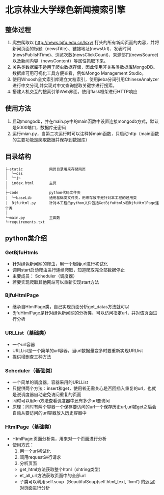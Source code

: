 # 北京林业大学绿色新闻搜索引擎

## 整体过程
1. 爬虫爬取以 http://news.bjfu.edu.cn/lsxy/ 打头的所有新闻页面的内容，并将新闻页面的标题（newsTitle）、链接地址(newsUrl)、发表时间(newsPublishTime)、浏览次数(newsClickCount)、来源部门(newsSource)以及新闻内容（newsContent）等属性抓取下来。
2. 关系类数据库不适用于爬虫数据存储，因此使用非关系类数据库MongoDB。数据库可用可视化工具方便查看，例如Mongo Management Studio。
3. 使用Whoosh全文索引库建立文档索引，使用jieba分词引用ChineseAnalyzer进行中文分词,并实现对中文查询提取关键字进行搜索。
4. 搭建人机交互的搜索引擎Web界面。使用flask框架进行HTTP响应

## 使用方法
1. 启动mongodb，并在main.py中的main函数中设置连接mongodb方式，默认是5000端口，数据库无密码
2. 运行mian.py，当第二次运行时可以注释掉main函数，只启动http（main函数的主要功能是爬取数据并保存到数据库）

## 目录结构
```
├─static            网页目录用来存储网页
│  └─css
│  └─js
│  index.html       主页
│  
├─code              python代码文件夹
│  └─baseLib        通用基础类文件夹，用来存放不是针对本工程的通用类
│  BjfuHtml.py      针对本工程的python文件包括GetBjfuHtmls和BjfuHtmlPage连个类
│
└─main.py           主函数
└─requirements.txt
```
## python类介绍

### GetBjfuHtmls
- 针对绿色新闻网的爬虫，用一个起始url进行初试化
- 调用start启动爬虫进行连续爬取，知道爬取完全部数据停止
- 主要成员： Scheduler（调度器）
- 若要实现爬取其他网站可以重新实现start方法

### BjfuHtmlPage
- 继承自HtmlPage类，自己实现页面分析get_datas方法就可以
- BjfuHtmlPage是针对绿色新闻网的分析类，可以访问指定url，并对该页面进行分析

### URLList（基础类）
- 一个url容器
- URLList是一个简单的url容器，当url数据量变多时要重新实现URLlist
- 提供增删查三种方法

### Scheduler（基础类）
- 一个简单的调度器，容器采用的URLList
- 只提供两个方法：insert和get，使用者无需关心是否回插入重复的url，也就是说调度器自动避免访问重复的页面
- 同时可以用len方法查看调度器中还有多少url要访问
- 原理：同时有两个容器一个保存要访问的url一个保存历史url,url被get之后会自动从要访问的url容器放入历史容器中

### HtmlPage（基础类）
- HtmlPage:页面分析类，用来对一个页面进行分析
- 使用方式：
    1. 用一个url初试化
    2. 调用request进行请求
    3. 分析页面
    - get_html方法获取整个html（shtring类型）
    - et_all_url方法获取页面中的全部url
    - 子类可以利用self.soup（BeautifulSoup(self.html_text, 'lxml') 的返回）对页面进行分析